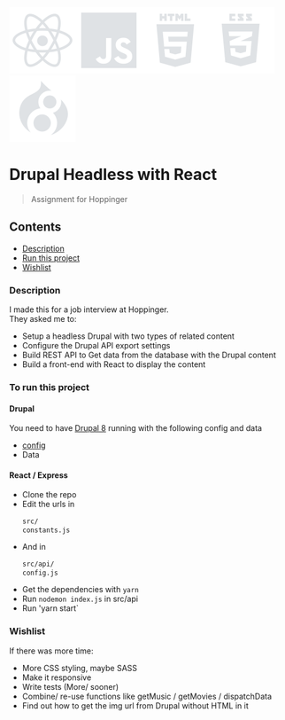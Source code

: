 ![react icon](https://github.com/boudewijndanser/drupal-headless-react/blob/master/public/dev-icons/react.svg)![js icon](https://github.com/boudewijndanser/drupal-headless-react/blob/master/public/dev-icons/js.svg)![html icon](https://github.com/boudewijndanser/drupal-headless-react/blob/master/public/dev-icons/html.svg)![css icon](https://github.com/boudewijndanser/drupal-headless-react/blob/master/public/dev-icons/css.svg)![drupal icon](https://github.com/boudewijndanser/drupal-headless-react/blob/master/public/dev-icons/drupal.svg)
# Drupal Headless with React
> Assignment for Hoppinger

## Contents
- [Description](#description)
- [Run this project](#to-run-this-project)
- [Wishlist](#wishlist)

### Description
I made this for a job interview at Hoppinger. <br/> They asked me to:

* Setup a headless Drupal with two types of related content
* Configure the Drupal API export settings
* Build REST API to Get data from the database with the Drupal content
* Build a front-end with React to display the content

### To run this project
#### Drupal
You need to have [Drupal 8](https://github.com/hoppinger/mojito) running with the following config and data
* [config](https://github.com/boudewijndanser/drupal-headless-react/blob/master/drupal-config.tar.gz?raw=true)
* Data

#### React / Express
* Clone the repo
* Edit the urls in 
  ```
  src/
  constants.js
  ```
* And in 
  ```
  src/api/
  config.js
  ```
* Get the dependencies with `yarn`
* Run `nodemon index.js` in src/api
* Run 'yarn start`

### Wishlist

If there was more time:
* More CSS styling, maybe SASS
* Make it responsive
* Write tests (More/ sooner)
* Combine/ re-use functions like getMusic / getMovies / dispatchData
* Find out how to get the img url from Drupal without HTML in it
